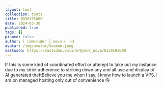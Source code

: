 ```yaml
---
layout: toot
collection: toots
title: 0330191600
date: 2024-03-30
published: true
tags: []
pinned: false
author: ⸸ commander ░ nova ⸸ :~$
avatar: /img/avatar/daemon.jpeg
mastodon: https://mastodon.online/@cmdr_nova/0330191600
---
```


If this is some kind of coordinated effort or attempt to take out my instance due to my strict adherence to striking down any and all use and display of AI generated theftBelieve you me when I say, I know how to launch a VPS. I am on managed hosting only out of convenience 😘

